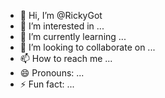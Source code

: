 - 👋 Hi, I’m @RickyGot
- 👀 I’m interested in ...
- 🌱 I’m currently learning ...
- 💞️ I’m looking to collaborate on ...
- 📫 How to reach me ...
- 😄 Pronouns: ...
- ⚡ Fun fact: ...

<!---
RickyGot/RickyGot is a ✨ special ✨ repository because its `README.md` (this file) appears on your GitHub profile.
You can click the Preview link to take a look at your changes.
--->
